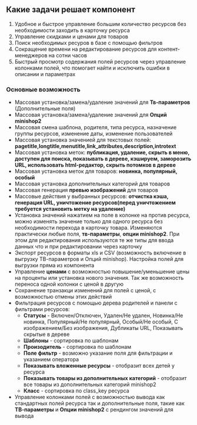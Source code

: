 ## Какие задачи решает компонент

1. Удобное и быстрое управление большим количество ресурсов без необходимости заходить в карточку ресурса
2. Управление скидками и ценами для товаров
3. Поиск необходимых ресуров в базе с помощью фильтров
4. Сокращение времени на редактирование ресурсов для контент-менеджеров на сотни часов
5. Быстрый просмотр содержания полей ресурсов через управление колонками полей, что помогает найти и исключить ошибки в описании и параметрах

### Основные возможность

* Массовая установка/замена/удаление значений для **Тв-параметров** (Дополнительные поля)
* Массовая установка/замена/удаление значений для **Опций minishop2**
* Массовая смена шаблона, родителя, типа ресурса, назначение группы ресурсов, изменение даты, изменение пользователей
* Массовая установка значенией для текстовых полей: **pagetitle,longtitle,menutitle,link_attributes,description,introtext**
* Массовая установка меток: **публикация, удаление, скрыть в меню, доступен для поиска, показывать в дереве, кэшируем, заморозить URL, использовать html-редактор, скрыть потомков в дереве**
* Массовая установка меток для товаров: **новинка, популярный, особый**
* Массовая установка дополнительных категорий для товаров
* Массовая генерация **превью изображений** для товаров
* Массовые действия у выбранных ресурсов: **отчистка кэша, генерация URL, уничтожение ресурсов(перед уничтожением требуется установить метку на удаление)**
* Установка значений нажатием на поле в колонке на против ресурса, можно изменять значение только для одного ресурса без необходимости перехода в карточку товара. Изменяются практически любые поля, **тв-параметры**, **опции minishop2**. При этом для редактирования используются те же типы для ввода данных что и при редактировании через карточку
* Экспорт ресурсов в форматы xls и CSV (возможность включение в выгрузку ТВ-параметров и Опций minishop). Настройка полей для выгрузки пряма из компонента
* Управление **ценами** с возможностью повышение/уменьшение цены на проценты или установка нового значения. Так же возможность переноса одной колонки с ценой в другую
* Сохранение транзакци изменений для полей с ценой, с возможностью отмены этих действий
* Фильтрация ресурсов с помощью дерева родителей и панели с фильтрами ресурсов:
  * **Статусы** - Включен/Отключен, Удален/Не удален, Новинка/Не новинка, Популярный/Не популярный, Особый/Не особый, С изображением/Без изображения, Дубликаты URL, Показывать скрытые в дереве
  * **Шаблоны** - сортировка по шаблонам
  * **Произодитель** - сортировка по шаблонам
  * **Поле фильтр** - возможно указание поля для фильтрации и указанием оператора
  * **Показывать вложенные ресурсы** - отобразит всех детей у ресурса
  * **Показывать товары из дополнительных категорий** - отобразит все товары из дополнительных категорий minishop2
  * **Класс** - сортировка по class_key ресурса
* Управление колонками полей с возможностью вывода как стандартных полей ресурса так и дополнительные поля, такие как **ТВ-параметры** и **Опции minishop2** с рендингом значений для вывода
